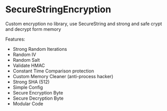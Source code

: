 # SecureStringEncryption
Custom encryption no library, use SecureString and strong and safe crypt and decrypt form memory

Features:
- Strong Random Iterations
- Random IV
- Random Salt
- Validate HMAC
- Constant Time Comparison protection
- Custom Memory Cleaner (anti-process hacker)
- Strong SHA (512)
- Simple Config
- Secure Encryption Byte
- Secure Decryption Byte
- Modular Code
